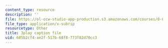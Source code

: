 ```yaml
---
content_type: resource
description: ''
file: https://ol-ocw-studio-app-production.s3.amazonaws.com/courses/8-04-quantum-physics-i-spring-2013/605b2cf4ae2f517b68f8773f82d70cc3_9lX2FENOe4o.srt
file_type: application/x-subrip
resourcetype: Other
title: 3play caption file
uid: 605b2cf4-ae2f-517b-68f8-773f82d70cc3
---
```

